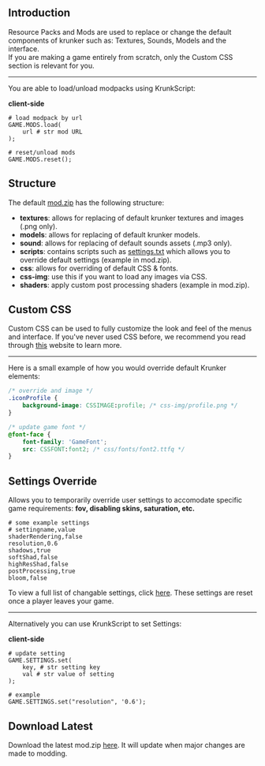 ## Introduction

Resource Packs and Mods are used to replace or change the default components of krunker such as: Textures, Sounds, Models and the interface.\
If you are making a game entirely from scratch, only the Custom CSS section is relevant for you.

___

You are able to load/unload modpacks using KrunkScript:

<p class="hidep"><strong class="client-side">client-side</strong></p>

```krunkscript
# load modpack by url
GAME.MODS.load(
    url # str mod URL
);

# reset/unload mods
GAME.MODS.reset();
```

## Structure

The default [mod.zip](https://krunker.io/modzip) has the following structure:

 * **textures**: allows for replacing of default krunker textures and images (.png only).
 * **models**: allows for replacing of default krunker models.
 * **sound**: allows for replacing of default sounds assets (.mp3 only).
 * **scripts**: contains scripts such as [settings.txt](./files/mod-resource_packs?id=settings-override) which allows you to override default settings (example in mod.zip).
 * **css**: allows for overriding of default CSS & fonts.
 * **css-img**: use this if you want to load any images via CSS.
 * **shaders**: apply custom post processing shaders (example in mod.zip).

## Custom CSS

Custom CSS can be used to fully customize the look and feel of the menus and interface. If you've never used CSS before, we recommend you read through [this](https://developer.mozilla.org/en-US/docs/Learn/Getting_started_with_the_web/CSS_basics) website to learn more.

___

Here is a small example of how you would override default Krunker elements:

```css
/* override and image */
.iconProfile {
    background-image: CSSIMAGE:profile; /* css-img/profile.png */
}

/* update game font */
@font-face {
    font-family: 'GameFont';
    src: CSSFONT:font2; /* css/fonts/font2.ttfq */
}
```

## Settings Override

Allows you to temporarily override user settings to accomodate specific game requirements: **fov, disabling skins, saturation, etc.**

```krunkscript
# some example settings
# settingname,value
shaderRendering,false
resolution,0.6
shadows,true
softShad,false
highResShad,false
postProcessing,true
bloom,false
```

To view a full list of changable settings, click [here](https://krunker.io/docs/settings.txt). These settings are reset once a player leaves your game.

___

Alternatively you can use KrunkScript to set Settings:

<p class="hidep"><strong class="client-side">client-side</strong></p>

```krunkscript
# update setting
GAME.SETTINGS.set(
    key, # str setting key
    val # str value of setting
);

# example
GAME.SETTINGS.set("resolution", '0.6');
```

## Download Latest

Download the latest mod.zip [here](https://krunker.io/modzip). It will update when major changes are made to modding.